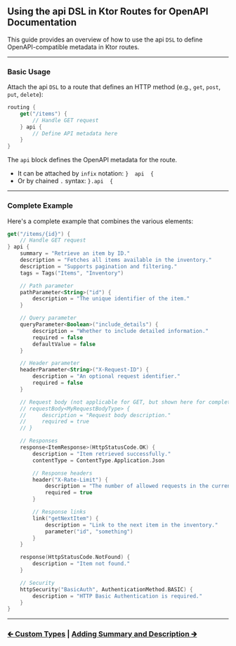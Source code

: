## Using the api DSL in Ktor Routes for OpenAPI Documentation

This guide provides an overview of how to use the api `DSL` to define OpenAPI-compatible metadata in Ktor routes.

---

### Basic Usage

Attach the api `DSL` to a route that defines an HTTP method (e.g., `get`, `post`, `put`, `delete`):

```kotlin
routing {
    get("/items") {
        // Handle GET request
    } api {
        // Define API metadata here
    }
}
```

The `api` block defines the OpenAPI metadata for the route.

- It can be attached by `infix` notation: `}  api  {`
- Or by chained `.` syntax: `}.api  {`

---

### Complete Example

Here's a complete example that combines the various elements:

```kotlin
get("/items/{id}") {
    // Handle GET request
} api {
    summary = "Retrieve an item by ID."
    description = "Fetches all items available in the inventory."
    description = "Supports pagination and filtering."
    tags = Tags("Items", "Inventory")

    // Path parameter
    pathParameter<String>("id") {
        description = "The unique identifier of the item."
    }

    // Query parameter
    queryParameter<Boolean>("include_details") {
        description = "Whether to include detailed information."
        required = false
        defaultValue = false
    }

    // Header parameter
    headerParameter<String>("X-Request-ID") {
        description = "An optional request identifier."
        required = false
    }

    // Request body (not applicable for GET, but shown here for completeness)
    // requestBody<MyRequestBodyType> {
    //     description = "Request body description."
    //     required = true
    // }

    // Responses
    response<ItemResponse>(HttpStatusCode.OK) {
        description = "Item retrieved successfully."
        contentType = ContentType.Application.Json

        // Response headers
        header("X-Rate-Limit") {
            description = "The number of allowed requests in the current period."
            required = true
        }

        // Response links
        link("getNextItem") {
            description = "Link to the next item in the inventory."
            parameter("id", "something")
        }
    }

    response(HttpStatusCode.NotFound) {
        description = "Item not found."
    }

    // Security
    httpSecurity("BasicAuth", AuthenticationMethod.BASIC) {
        description = "HTTP Basic Authentication is required."
    }
}
```

---

### [🡰 Custom Types](02.custom-types.md) | [Adding Summary and Description 🡲](04.api-usage-summary-description.md)

